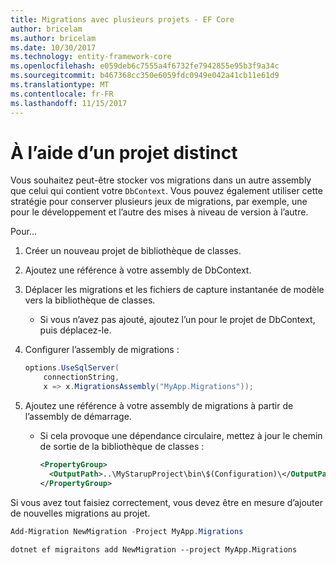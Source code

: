 ```yaml
---
title: Migrations avec plusieurs projets - EF Core
author: bricelam
ms.author: bricelam
ms.date: 10/30/2017
ms.technology: entity-framework-core
ms.openlocfilehash: e059deb6c7555a4f6732fe7942855e95b3f9a34c
ms.sourcegitcommit: b467368cc350e6059fdc0949e042a41cb11e61d9
ms.translationtype: MT
ms.contentlocale: fr-FR
ms.lasthandoff: 11/15/2017
---
```

<a name="using-a-separate-project"></a>À l’aide d’un projet distinct
========================
Vous souhaitez peut-être stocker vos migrations dans un autre assembly que celui qui contient votre `DbContext`. Vous pouvez également utiliser cette stratégie pour conserver plusieurs jeux de migrations, par exemple, une pour le développement et l’autre des mises à niveau de version à l’autre.

Pour...

1. Créer un nouveau projet de bibliothèque de classes.

2. Ajoutez une référence à votre assembly de DbContext.

3. Déplacer les migrations et les fichiers de capture instantanée de modèle vers la bibliothèque de classes.
   * Si vous n’avez pas ajouté, ajoutez l’un pour le projet de DbContext, puis déplacez-le.

4. Configurer l’assembly de migrations :

   ``` csharp
   options.UseSqlServer(
       connectionString,
       x => x.MigrationsAssembly("MyApp.Migrations"));
   ```

5. Ajoutez une référence à votre assembly de migrations à partir de l’assembly de démarrage.
   * Si cela provoque une dépendance circulaire, mettez à jour le chemin de sortie de la bibliothèque de classes :

     ``` xml
     <PropertyGroup>
       <OutputPath>..\MyStarupProject\bin\$(Configuration)\</OutputPath>
     </PropertyGroup>
     ```

Si vous avez tout faisiez correctement, vous devez être en mesure d’ajouter de nouvelles migrations au projet.

``` powershell
Add-Migration NewMigration -Project MyApp.Migrations
```
``` Console
dotnet ef migraitons add NewMigration --project MyApp.Migrations
```
